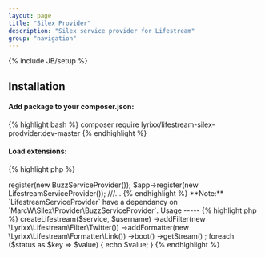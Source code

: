 ```yaml
---
layout: page
title: "Silex Provider"
description: "Silex service provider for Lifestream"
group: "navigation"
---
```

{% include JB/setup %}

Installation
------------

#### Add package to your composer.json:

{% highlight bash %}
composer require lyrixx/lifestream-silex-prodvider:dev-master
{% endhighlight %}

#### Load extensions:

{% highlight php %}
<?php
use Silex\Application;

use MarcW\Silex\Provider\BuzzServiceProvider;
use Lyrixx\Lifestream\Silex\Provider\LifestreamServiceProvider;

$app = new Application();
$app->register(new BuzzServiceProvider());
$app->register(new LifestreamServiceProvider());
///...
{% endhighlight %}

**Note:** `LifestreamServiceProvider` have a dependancy
on `MarcW\Silex\Provider\BuzzServiceProvider`.

Usage
-----

{% highlight php %}
<?php
// $service = 'twitter';
// $username = 'lyrixx';

$factory = $app['lifestream.factory'];

// Throw a 404 if the service in not available
$app['lifestream.check_service']($service);

$status = $factory
    ->createLifestream($service, $username)
    ->addFilter(new \Lyrixx\Lifestream\Filter\Twitter())
    ->addFormatter(new \Lyrixx\Lifestream\Formatter\Link())
    ->boot()
    ->getStream()
;
foreach ($status as $key => $value) {
    echo $value;
}
{% endhighlight %}
